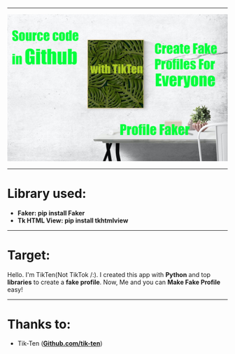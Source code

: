 <hr>
<img src="https://github.com/Tik-Ten/Profile-Faker/blob/main/File/Thumbnail.png" />
<hr>
<h1> Library used: </h1>
<b>
<ul>
  <li>Faker: pip install Faker</li>
  <li>Tk HTML View: pip install tkhtmlview</li>
</ul>
</b>
<hr>
<h1>Target:</h1>
<p>Hello. I'm TikTen(Not TikTok /:). I created this app with <b>Python</b> and top <b>libraries</b> to create a <b>fake profile</b>. Now, Me and you can <b>Make Fake Profile</b> easy!</p>
<hr>
<h1>Thanks to:</h1>
<ul>
  <li>Tik-Ten (<a href="https://www.github.com/tik-ten/" target="_blank"><b>Github.com/tik-ten</b></a>)</li>
</ul>
